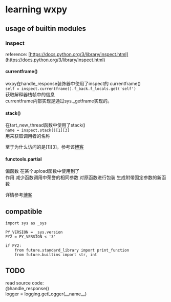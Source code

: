 # learning wxpy
## usage of builtin modules
### inspect
reference: [https://docs.python.org/3/library/inspect.html](https://docs.python.org/3/library/inspect.html)  
#### currentframe()
wxpy在handle_response装饰器中使用了inspect的 currentframe()  
`self = inspect.currentframe().f_back.f_locals.get('self')`  
获取解释器栈帧中的信息  
currentframe内部实现是通过sys._getframe实现的。  
#### stack()
在tart_new_thread函数中使用了stack()  
`name = inspect.stack()[1][3]`  
用来获取调用者的名称  
  
至于为什么访问的是[1][3]，参考该[博客](http://blog.csdn.net/heipark_/article/details/49507937)  
#### functools.partial
偏函数 在某个upload函数中使用到了  
作用 减少函数调用中荣誉的相同参数 对原函数进行包装 生成附带固定参数的新函数  
  
详情参考[博客](http://blog.csdn.net/handsomekang/article/details/9712125)  
## compatible
```  
import sys as _sys

PY_VERSION = _sys.version
PY2 = PY_VERSION < '3'

if PY2:
    from future.standard_library import print_function
    from future.builtins import str, int  
```  
## TODO
read source code:  
@handle_response()  
logger = logging.getLogger(\_\_name\_\_)